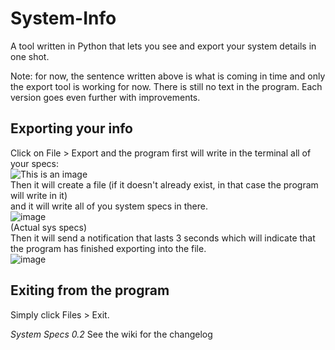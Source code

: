 # System-Info
A tool written in Python that lets you see and export your system details in one shot.

Note: for now, the sentence written above is what is coming in time and only the export tool is working for now. There is still no text in the program. Each version goes even further with improvements.

## Exporting your info
Click on File > Export and the program first will write in the terminal all of your specs:<br>
![This is an image](https://i.ibb.co/dfWFycf/Screenshot-from-2022-10-22-15-40-34.png)<br>
Then it will create a file (if it doesn't already exist, in that case the program will write in it)<br>
and it will write all of you system specs in there.<br>
![image](https://user-images.githubusercontent.com/114411616/197342725-d440039a-ec2f-41f6-b24f-3d12c0d518b4.png)<br>
(Actual sys specs)<br>
Then it will send a notification that lasts 3 seconds which will indicate that the program has finished exporting into the file.<br>
![image](https://user-images.githubusercontent.com/114411616/197342816-563b149e-cdd8-4cae-9902-3587c156f419.png)
## Exiting from the program
Simply click Files > Exit.

<i>System Specs 0.2</i>
See the wiki for the changelog
